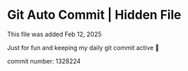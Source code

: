 # Git Auto Commit | Hidden File

This file was added Feb 12, 2025

Just for fun and keeping my daily git commit active 🤪

commit number: 1328224
